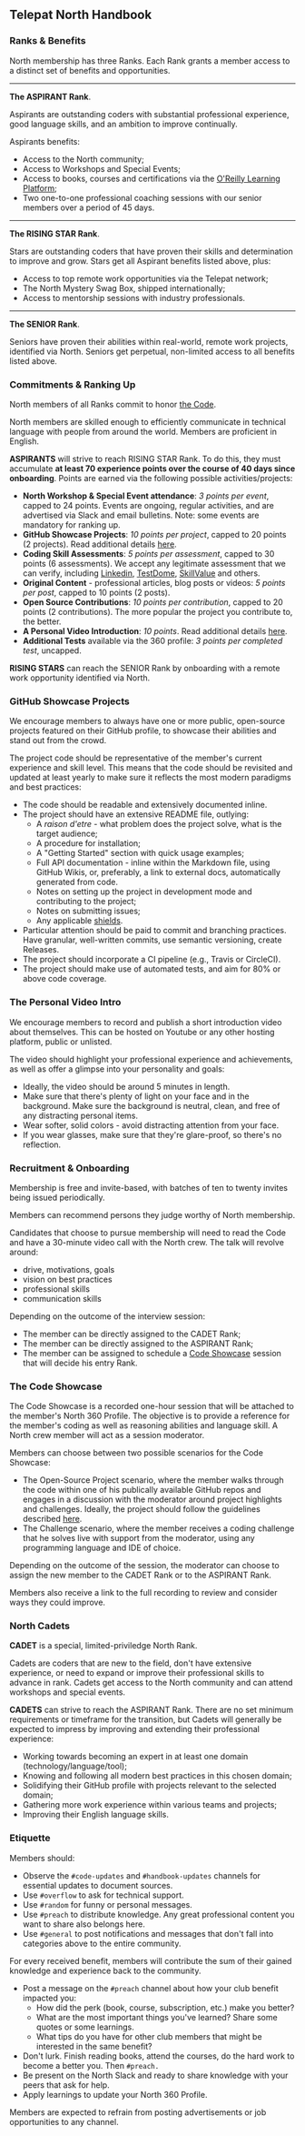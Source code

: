 ## Telepat North Handbook

### Ranks & Benefits
North membership has three Ranks. Each Rank grants a member access to a distinct set of benefits and opportunities.

---
**The ASPIRANT Rank**.

Aspirants are outstanding coders with substantial professional experience, good language skills, and an ambition to improve continually.

Aspirants benefits:
  - Access to the North community;
  - Access to Workshops and Special Events;
  - Access to books, courses and certifications via the [O'Reilly Learning Platform](https://www.oreilly.com/online-learning/features.html);
  - Two one-to-one professional coaching sessions with our senior members over a period of 45 days.

---
**The RISING STAR Rank**.

Stars are outstanding coders that have proven their skills and determination to improve and grow. Stars get all Aspirant benefits listed above, plus:
  - Access to top remote work opportunities via the Telepat network;
  - The North Mystery Swag Box, shipped internationally;
  - Access to mentorship sessions with industry professionals.

---
**The SENIOR Rank**.

Seniors have proven their abilities within real-world, remote work projects, identified via North. Seniors get perpetual, non-limited access to all benefits listed above.


### Commitments & Ranking Up
North members of all Ranks commit to honor [the Code](https://github.com/telepat-io/code).

North members are skilled enough to efficiently communicate in technical language with people from around the world. Members are proficient in English.

**ASPIRANTS** will strive to reach RISING STAR Rank. To do this, they must accumulate **at least 70 experience points over the course of 40 days since onboarding**. Points are earned via the following possible activities/projects:
  - **North Workshop & Special Event attendance**: *3 points per event*, capped to 24 points. Events are ongoing, regular activities, and are advertised via Slack and email bulletins. Note: some events are mandatory for ranking up.
  - **GitHub Showcase Projects**: *10 points per project*, capped to 20 points (2 projects). Read additional details [here](#github-showcase-projects).
  - **Coding Skill Assessments**: *5 points per assessment*, capped to 30 points (6 assessments). We accept any legitimate assessment that we can verify, including [Linkedin](https://www.linkedin.com/help/linkedin/answer/94427), [TestDome](https://www.testdome.com/for-jobseekers), [SkillValue](https://skillvalue.com/) and others.
  - **Original Content** - professional articles, blog posts or videos: *5 points per post*, capped to 10 points (2 posts).
  - **Open Source Contributions**: *10 points per contribution*, capped to 20 points (2 contributions). The more popular the project you contribute to, the better.
  - **A Personal Video Introduction**: *10 points*. Read additional details [here](#the-personal-video-intro).
  - **Additional Tests** available via the 360 profile: *3 points per completed test*, uncapped.

**RISING STARS** can reach the SENIOR Rank by onboarding with a remote work opportunity identified via North.


### GitHub Showcase Projects
We encourage members to always have one or more public, open-source projects featured on their GitHub profile, to showcase their abilities and stand out from the crowd.

The project code should be representative of the member's current experience and skill level. This means that the code should be revisited and updated at least yearly to make sure it reflects the most modern paradigms and best practices:
- The code should be readable and extensively documented inline.
- The project should have an extensive README file, outlying:
  - A *raison d'etre* - what problem does the project solve, what is the target audience;
  - A procedure for installation;
  - A "Getting Started" section with quick usage examples;
  - Full API documentation - inline within the Markdown file, using GitHub Wikis, or, preferably, a link to external docs, automatically generated from code.
  - Notes on setting up the project in development mode and contributing to the project;
  - Notes on submitting issues;
  - Any applicable [shields](https://shields.io/).
- Particular attention should be paid to commit and branching practices. Have granular, well-written commits, use semantic versioning, create Releases.
- The project should incorporate a CI pipeline (e.g., Travis or CircleCI).
- The project should make use of automated tests, and aim for 80% or above code coverage.

### The Personal Video Intro
We encourage members to record and publish a short introduction video about themselves. This can be hosted on Youtube or any other hosting platform, public or unlisted.

The video should highlight your professional experience and achievements, as well as offer a glimpse into your personality and goals:
- Ideally, the video should be around 5 minutes in length.
- Make sure that there's plenty of light on your face and in the background. Make sure the background is neutral, clean, and free of any distracting personal items.
- Wear softer, solid colors - avoid distracting attention from your face.
- If you wear glasses, make sure that they're glare-proof, so there's no reflection.

### Recruitment & Onboarding
Membership is free and invite-based, with batches of ten to twenty invites being issued periodically.

Members can recommend persons they judge worthy of North membership.

Candidates that choose to pursue membership will need to read the Code and have a 30-minute video call with the North crew. The talk will revolve around:
  - drive, motivations, goals
  - vision on best practices
  - professional skills
  - communication skills

Depending on the outcome of the interview session:
- The member can be directly assigned to the CADET Rank;
- The member can be directly assigned to the ASPIRANT Rank;
- The member can be assigned to schedule a [Code Showcase](#the-code-showcase) session that will decide his entry Rank.

### The Code Showcase
The Code Showcase is a recorded one-hour session that will be attached to the member's North 360 Profile. The objective is to provide a reference for the member's coding as well as reasoning abilities and language skill. A North crew member will act as a session moderator.

Members can choose between two possible scenarios for the Code Showcase:
- The Open-Source Project scenario, where the member walks through the code within one of his publically available GitHub repos and engages in a discussion with the moderator around project highlights and challenges. Ideally, the project should follow the guidelines described [here](#github-showcase-projects).
- The Challenge scenario, where the member receives a coding challenge that he solves live with support from the moderator, using any programming language and IDE of choice.

Depending on the outcome of the session, the moderator can choose to assign the new member to the CADET Rank or to the ASPIRANT Rank.

Members also receive a link to the full recording to review and consider ways they could improve.

### North Cadets
**CADET** is a special, limited-priviledge North Rank.

Cadets are coders that are new to the field, don't have extensive experience, or need to expand or improve their professional skills to advance in rank. Cadets get access to the North community and can attend workshops and special events.

**CADETS** can strive to reach the ASPIRANT Rank. There are no set minimum requirements or timeframe for the transition, but Cadets will generally be expected to impress by improving and extending their professional experience:
  - Working towards becoming an expert in at least one domain (technology/language/tool);
  - Knowing and following all modern best practices in this chosen domain;
  - Solidifying their GitHub profile with projects relevant to the selected domain;
  - Gathering more work experience within various teams and projects;
  - Improving their English language skills.

### Etiquette
Members should:
- Observe the `#code-updates` and `#handbook-updates` channels for essential updates to document sources.
- Use `#overflow` to ask for technical support.
- Use `#random` for funny or personal messages.
- Use `#preach` to distribute knowledge. Any great professional content you want to share also belongs here.
- Use `#general` to post notifications and messages that don't fall into categories above to the entire community.

For every received benefit, members will contribute the sum of their gained knowledge and experience back to the community.
  - Post a message on the `#preach` channel about how your club benefit impacted you:
    - How did the perk (book, course, subscription, etc.) make you better?
    - What are the most important things you've learned? Share some quotes or some learnings.
    - What tips do you have for other club members that might be interested in the same benefit?
  - Don't lurk. Finish reading books, attend the courses, do the hard work to become a better you. Then `#preach.`
  - Be present on the North Slack and ready to share knowledge with your peers that ask for help.
  - Apply learnings to update your North 360 Profile.

Members are expected to refrain from posting advertisements or job opportunities to any channel.
